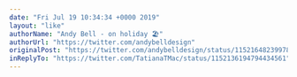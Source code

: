 ```yaml
---
date: "Fri Jul 19 10:34:34 +0000 2019"
layout: "like"
authorName: "Andy Bell - on holiday 🏖"
authorUrl: "https://twitter.com/andybelldesign"
originalPost: "https://twitter.com/andybelldesign/status/1152164823997853696"
inReplyTo: "https://twitter.com/TatianaTMac/status/1152136194794434561"
---
```

